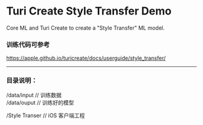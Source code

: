 # Turi Create Style Transfer Demo 

Core ML and Turi Create to create a "Style Transfer" ML model.

### 训练代码可参考
https://apple.github.io/turicreate/docs/userguide/style_transfer/

---

### 目录说明：
/data/input // 训练数据   
/data/ouput // 训练好的模型

/Style Transer // iOS 客户端工程